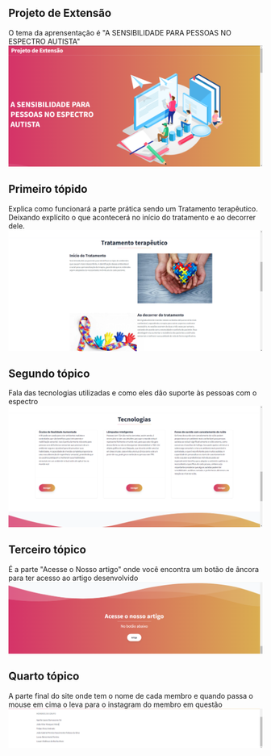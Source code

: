 ## Projeto de Extensão
O tema da aprensentação é "A SENSIBILIDADE PARA PESSOAS NO ESPECTRO AUTISTA"
![TOPO](img/topo.png)

## Primeiro tópido 
Explica como funcionará a parte prática sendo um Tratamento terapêutico. Deixando explícito o que acontecerá no início do tratamento e ao decorrer dele.
![PRIMEIRO_TOPICO](img/primeiro_topico.png)

## Segundo tópico
Fala das tecnologias utilizadas e como eles dão suporte às pessoas com o espectro
![SEGUNDO_TÓPICO](img/segundo_topico.png)

## Terceiro tópico
É a parte "Acesse o Nosso artigo" onde você encontra um botão de âncora para ter acesso ao artigo desenvolvido
![TERCEIRO_TÓPICO](img/terceiro_topico.png)

## Quarto tópico
A parte final do site onde tem o nome de cada membro e quando passa o mouse em cima o leva para o instagram do membro em questão
![QUARTO_TÓPICO](img/quarto_topico.png)